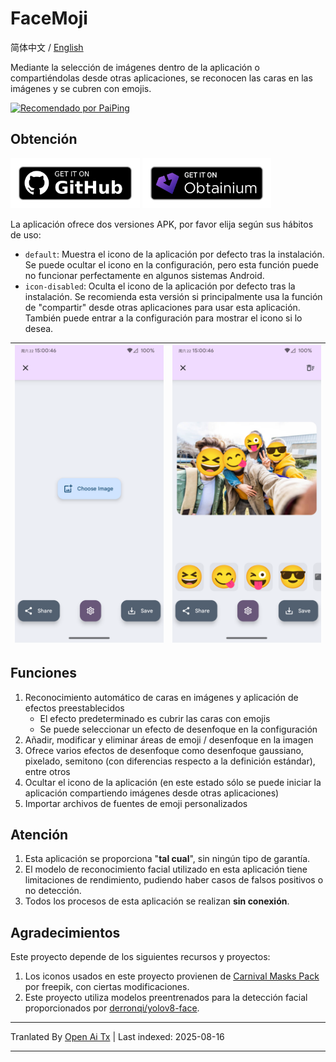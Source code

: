 # FaceMoji

简体中文 / [English](https://raw.githubusercontent.com/Steve-Mr/EmojiFace/dev/./README-EN.md)

Mediante la selección de imágenes dentro de la aplicación o compartiéndolas desde otras aplicaciones, se reconocen las caras en las imágenes y se cubren con emojis.  

[<img src="https://raw.githubusercontent.com/Steve-Mr/EmojiFace/dev/assets/README/rec1_.png"
    alt="Recomendado por PaiPing"
    height="70">](https://sspai.com/post/97708)

## Obtención

[<img src="https://raw.githubusercontent.com/Steve-Mr/EmojiFace/dev/assets/README/get-it-on-github.png"
    alt="Consíguelo en GitHub"
    height="80">](https://github.com/Steve-Mr/EmojiFace/releases/latest)
[<img src="https://raw.githubusercontent.com/Steve-Mr/EmojiFace/dev/assets/README/get-it-on-obtainium.png"
    alt="Consíguelo en Obtainium"
    height="80">](http://obtainium-redirect.maary.top/?r=obtainium://add/https://github.com/Steve-Mr/EmojiFace)

La aplicación ofrece dos versiones APK, por favor elija según sus hábitos de uso:  

- `default`: Muestra el icono de la aplicación por defecto tras la instalación. Se puede ocultar el icono en la configuración, pero esta función puede no funcionar perfectamente en algunos sistemas Android.   
- `icon-disabled`: Oculta el icono de la aplicación por defecto tras la instalación. Se recomienda esta versión si principalmente usa la función de "compartir" desde otras aplicaciones para usar esta aplicación. También puede entrar a la configuración para mostrar el icono si lo desea.  

|![alt text](https://raw.githubusercontent.com/Steve-Mr/EmojiFace/dev/assets/README/Screenshot_20250322-151002_FaceMoji.png)|![alt text](https://raw.githubusercontent.com/Steve-Mr/EmojiFace/dev/assets/README/Screenshot_20250322-150958_FaceMoji.png)|
|:-:|:-:|


## Funciones

1. Reconocimiento automático de caras en imágenes y aplicación de efectos preestablecidos
    - El efecto predeterminado es cubrir las caras con emojis
    - Se puede seleccionar un efecto de desenfoque en la configuración
2. Añadir, modificar y eliminar áreas de emoji / desenfoque en la imagen
3. Ofrece varios efectos de desenfoque como desenfoque gaussiano, pixelado, semitono (con diferencias respecto a la definición estándar), entre otros
4. Ocultar el icono de la aplicación (en este estado sólo se puede iniciar la aplicación compartiendo imágenes desde otras aplicaciones)
5. Importar archivos de fuentes de emoji personalizados

## Atención

1. Esta aplicación se proporciona "**tal cual**", sin ningún tipo de garantía.  
2. El modelo de reconocimiento facial utilizado en esta aplicación tiene limitaciones de rendimiento, pudiendo haber casos de falsos positivos o no detección.  
3. Todos los procesos de esta aplicación se realizan **sin conexión**.  

## Agradecimientos  

Este proyecto depende de los siguientes recursos y proyectos:  
1. Los iconos usados en este proyecto provienen de [Carnival Masks Pack](https://www.freepik.com/free-vector/carnival-masks-pack_832490.htm#fromView=search&page=1&position=25&uuid=19121ed9-3676-4304-a9af-fdd72fe1528c&query=Masquerade+mask+icon) por freepik, con ciertas modificaciones.  
2. Este proyecto utiliza modelos preentrenados para la detección facial proporcionados por [derronqi/yolov8-face](https://github.com/derronqi/yolov8-face).




---


Tranlated By [Open Ai Tx](https://github.com/OpenAiTx/OpenAiTx) | Last indexed: 2025-08-16


---